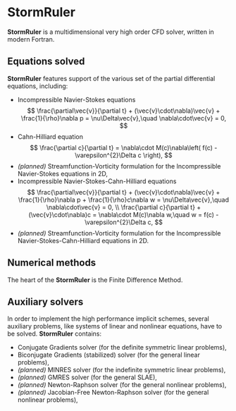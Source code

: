 # StormRuler
**StormRuler** is a multidimensional very high order CFD solver, 
written in modern Fortran.

<!----------------------------------------------------------------->
## Equations solved
**StormRuler** features support of the various set of the
partial differential equations, including:
* Incompressible Navier-Stokes equations
  $$
    \frac{\partial\vec{v}}{\partial t} +
    (\vec{v}\cdot\nabla)\vec{v} + 
    \frac{1}{\rho}\nabla p = 
    \nu\Delta\vec{v},\quad
    \nabla\cdot\vec{v} = 0,
  $$
* Cahn-Hilliard equation
  $$
    \frac{\partial c}{\partial t} =
    \nabla\cdot M(c)\nabla\left(
      f(c) - \varepsilon^{2}\Delta c
    \right),
  $$
* _(planned)_ Streamfunction-Vorticity formulation for the
  Incompressible Navier-Stokes equations in 2D,
* Incompressible Navier-Stokes-Cahn-Hilliard equations
  $$
    \frac{\partial\vec{v}}{\partial t} +
    (\vec{v}\cdot\nabla)\vec{v} + 
    \frac{1}{\rho}\nabla p + \frac{1}{\rho}c\nabla w = 
    \nu\Delta\vec{v},\quad
    \nabla\cdot\vec{v} = 0, \\
    \frac{\partial c}{\partial t} +
    (\vec{v}\cdot\nabla)c =
    \nabla\cdot M(c)\nabla w,\quad
    w = f(c) - \varepsilon^{2}\Delta c,
  $$
* _(planned)_ Streamfunction-Vorticity formulation for the
  Incompressible Navier-Stokes-Cahn-Hilliard equations in 2D.
<!----------------------------------------------------------------->

<!----------------------------------------------------------------->
## Numerical methods
The heart of the **StormRuler** is the Finite Difference Method.
<!----------------------------------------------------------------->

<!----------------------------------------------------------------->
## Auxiliary solvers
In order to implement the high performance implicit schemes,
several auxiliary problems, like systems of linear and nonlinear
equations, have to be solved.
**StormRuler** contains:
* Conjugate Gradients solver 
  (for the definite symmetric linear problems),
* Biconjugate Gradients (stabilized) solver
  (for the general linear problems),
* _(planned)_ MINRES solver
  (for the indefinite symmetric linear problems),
* _(planned)_ GMRES solver
  (for the general SLAE),
* _(planned)_ Newton-Raphson solver 
  (for the general nonlinear problems),
* _(planned)_ Jacobian-Free Newton-Raphson solver 
  (for the general nonlinear problems),
<!----------------------------------------------------------------->
